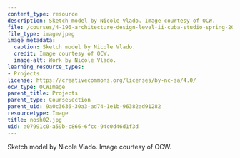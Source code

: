 ```yaml
---
content_type: resource
description: Sketch model by Nicole Vlado. Image courtesy of OCW.
file: /courses/4-196-architecture-design-level-ii-cuba-studio-spring-2004/a07991c0a59bc8666fcc94c0d46d1f3d_nosh02.jpg
file_type: image/jpeg
image_metadata:
  caption: Sketch model by Nicole Vlado.
  credit: Image courtesy of OCW.
  image-alt: Work by Nicole Vlado.
learning_resource_types:
- Projects
license: https://creativecommons.org/licenses/by-nc-sa/4.0/
ocw_type: OCWImage
parent_title: Projects
parent_type: CourseSection
parent_uid: 9a0c3636-30a3-ad74-1e1b-96382ad91282
resourcetype: Image
title: nosh02.jpg
uid: a07991c0-a59b-c866-6fcc-94c0d46d1f3d
---
```

Sketch model by Nicole Vlado. Image courtesy of OCW.